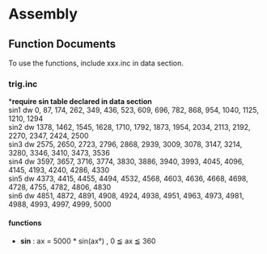 # Assembly
## Function Documents
To use the functions, include xxx.inc in data section.
### trig.inc
***require sin table declared in data section**\
    sin1 dw 0, 87, 174, 262, 349, 436, 523, 609, 696, 782, 868, 954, 1040, 1125, 1210, 1294\
    sin2 dw 1378, 1462, 1545, 1628, 1710, 1792, 1873, 1954, 2034, 2113, 2192, 2270, 2347, 2424, 2500\
    sin3 dw 2575, 2650, 2723, 2796, 2868, 2939, 3009, 3078, 3147, 3214, 3280, 3346, 3410, 3473, 3536\
    sin4 dw 3597, 3657, 3716, 3774, 3830, 3886, 3940, 3993, 4045, 4096, 4145, 4193, 4240, 4286, 4330\
    sin5 dw 4373, 4415, 4455, 4494, 4532, 4568, 4603, 4636, 4668, 4698, 4728, 4755, 4782, 4806, 4830\
    sin6 dw 4851, 4872, 4891, 4908, 4924, 4938, 4951, 4963, 4973, 4981, 4988, 4993, 4997, 4999, 5000
#### functions
- **sin** : ax = 5000 * sin(ax°) , 0 ≦ ax ≦ 360